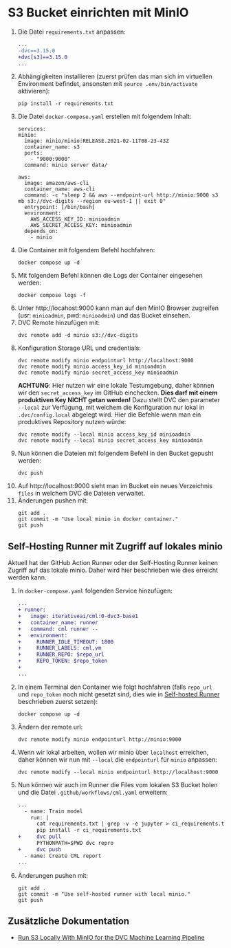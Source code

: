 # S3 Bucket einrichten mit MinIO

1. Die Datei `requirements.txt` anpassen:
    ```diff
    ...
    -dvc==3.15.0
    +dvc[s3]==3.15.0
    ...
    ```
1. Abhängigkeiten installieren (zuerst prüfen das man sich im virtuellen Environment befindet, ansonsten mit `source .env/bin/activate` aktivieren):
    ```shell
    pip install -r requirements.txt
    ```
1. Die Datei `docker-compose.yaml` erstellen mit folgendem Inhalt:
    ```shell
    services:
    minio:
      image: minio/minio:RELEASE.2021-02-11T08-23-43Z
      container_name: s3
      ports:
        - "9000:9000"
      command: minio server data/
  
    aws:
      image: amazon/aws-cli
      container_name: aws-cli
      command: -c "sleep 2 && aws --endpoint-url http://minio:9000 s3 mb s3://dvc-digits --region eu-west-1 || exit 0"
      entrypoint: [/bin/bash]
      environment:
        AWS_ACCESS_KEY_ID: minioadmin
        AWS_SECRET_ACCESS_KEY: minioadmin
      depends_on:
        - minio
    ```
1. Die Container mit folgendem Befehl hochfahren:
    ```shell
    docker compose up -d  
    ```
1. Mit folgendem Befehl können die Logs der Container eingesehen werden:
    ```shell
    docker compose logs -f
    ```
1. Unter http://locahost:9000 kann man auf den MinIO Browser zugreifen (usr: `minioadmin`, pwd: `minioadmin`) und das Bucket einsehen.
1. DVC Remote hinzufügen mit:
    ```shell
    dvc remote add -d minio s3://dvc-digits
    ```
1. Konfiguration Storage URL und credentials:
    ```shell
    dvc remote modify minio endpointurl http://localhost:9000
    dvc remote modify minio access_key_id minioadmin
    dvc remote modify minio secret_access_key minioadmin
    ```
    **ACHTUNG**: Hier nutzen wir eine lokale Testumgebung, daher können wir den `secret_access_key` im GitHub einchecken. **Dies darf mit einem produktiven Key NICHT getan werden!** Dazu stellt DVC den parameter `--local` zur Verfügung, mit welchem die Konfiguration nur lokal in `.dvc/config.local` abgelegt wird. Hier die Befehle wenn man ein produktives Repository nutzen würde:
    ```shell
    dvc remote modify --local minio access_key_id minioadmin
    dvc remote modify --local minio secret_access_key minioadmin
    ```
1. Nun können die Dateien mit folgendem Befehl in den Bucket gepusht werden:
    ```shell
    dvc push
    ```
1. Auf http://localhost:9000 sieht man im Bucket ein neues Verzeichnis `files` in welchem DVC die Dateien verwaltet.
1. Änderungen pushen mit:
    ```shell
    git add .
    git commit -m "Use local minio in docker container."
    git push
    ```

## Self-Hosting Runner mit Zugriff auf lokales minio

Aktuell hat der GitHub Action Runner oder der Self-Hosting Runner keinen Zugriff auf das lokale minio. Daher wird hier beschrieben wie dies erreicht werden kann.

1. In `docker-compose.yaml` folgenden Service hinzufügen:
    ```diff
    ...
    + runner:
    +   image: iterativeai/cml:0-dvc3-base1
    +   container_name: runner
    +   command: cml runner --
    +   environment:
    +     RUNNER_IDLE_TIMEOUT: 1800
    +     RUNNER_LABELS: cml,vm
    +     RUNNER_REPO: $repo_url
    +     REPO_TOKEN: $repo_token
    +   
    ...
    ```
1. In einem Terminal den Container wie folgt hochfahren (falls `repo_url` und `repo_token` noch nicht gesetzt sind, dies wie in [Self-hosted Runner](500_self_hosted_runner.md) beschrieben zuerst setzen):
    ```shell
    docker compose up -d
    ```
1. Ändern der remote url:
    ```shell
    dvc remote modify minio endpointurl http://minio:9000
    ```
1. Wenn wir lokal arbeiten, wollen wir minio über `localhost` erreichen, daher können wir nun mit `--local` die `endpointurl` für `minio` anpassen: 
    ```shell
    dvc remote modify --local minio endpointurl http://localhost:9000
    ```
1. Nun können wir auch im Runner die Files vom lokalen S3 Bucket holen und die Datei `.github/workflows/cml.yaml` erweitern:
    ```diff
    ...
      - name: Train model
        run: |
          cat requirements.txt | grep -v -e jupyter > ci_requirements.txt
          pip install -r ci_requirements.txt
    +     dvc pull
          PYTHONPATH=$PWD dvc repro
    +     dvc push
      - name: Create CML report
    ...
    ```
1. Änderungen pushen mit:
    ```shell
    git add .
    git commit -m "Use self-hosted runner with local minio."
    git push
    ```

## Zusätzliche Dokumentation

- [Run S3 Locally With MinIO for the DVC Machine Learning Pipeline](https://betterprogramming.pub/run-s3-locally-with-minio-for-dvc-machine-learning-pipeline-7fa3d240d3ab)
